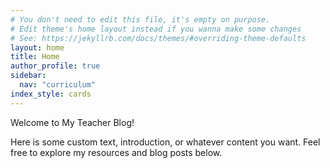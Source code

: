 ```yaml
---
# You don't need to edit this file, it's empty on purpose.
# Edit theme's home layout instead if you wanna make some changes
# See: https://jekyllrb.com/docs/themes/#overriding-theme-defaults
layout: home
title: Home
author_profile: true
sidebar:
  nav: "curriculum"
index_style: cards
---
```


Welcome to My Teacher Blog!

Here is some custom text, introduction, or whatever content you want. Feel free to explore my resources and blog posts
below.

